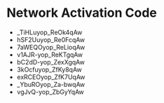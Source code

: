 # Network Activation Code
* _TiHLuyop_ReOk4qAw
* hSF2Uuyop_Re0FcqAw
* 7aWEQOyop_ReLioqAw
* v1AJR-yop_ReKTgqAw
* bC2dD-yop_ZexXgqAw
* 3kOcfuyop_ZfKy8qAw
* exRCEOyop_ZfK7UqAw
* _YbuROyop_Za-bwqAw
* vgJvQ-yop_ZbGyYqAw